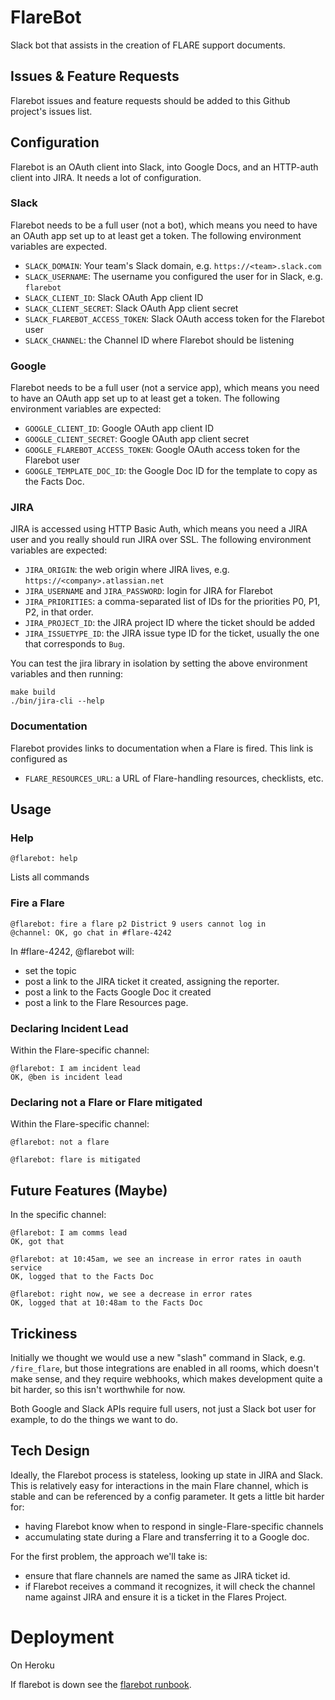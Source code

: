 # FlareBot

Slack bot that assists in the creation of FLARE support documents.

## Issues & Feature Requests

Flarebot issues and feature requests should be added to this Github project's issues list.

## Configuration

Flarebot is an OAuth client into Slack, into Google Docs, and an
HTTP-auth client into JIRA. It needs a lot of configuration.

### Slack

Flarebot needs to be a full user (not a bot), which means you need to
have an OAuth app set up to at least get a token. The following
environment variables are expected.

* `SLACK_DOMAIN`: Your team's Slack domain, e.g. `https://<team>.slack.com`
* `SLACK_USERNAME`: The username you configured the user for in Slack, e.g. `flarebot`
* `SLACK_CLIENT_ID`: Slack OAuth App client ID
* `SLACK_CLIENT_SECRET`: Slack OAuth App client secret
* `SLACK_FLAREBOT_ACCESS_TOKEN`: Slack OAuth access token for the Flarebot user
* `SLACK_CHANNEL`: the Channel ID where Flarebot should be listening

### Google

Flarebot needs to be a full user (not a service app), which means you
need to have an OAuth app set up to at least get a token. The
following environment variables are expected:

* `GOOGLE_CLIENT_ID`: Google OAuth app client ID
* `GOOGLE_CLIENT_SECRET`: Google OAuth app client secret
* `GOOGLE_FLAREBOT_ACCESS_TOKEN`: Google OAuth access token for the Flarebot user
* `GOOGLE_TEMPLATE_DOC_ID`: the Google Doc ID for the template to copy as the Facts Doc.

### JIRA

JIRA is accessed using HTTP Basic Auth, which means you need a JIRA
user and you really should run JIRA over SSL. The following
environment variables are expected:

* `JIRA_ORIGIN`: the web origin where JIRA lives, e.g. `https://<company>.atlassian.net`
* `JIRA_USERNAME` and `JIRA_PASSWORD`: login for JIRA for Flarebot
* `JIRA_PRIORITIES`: a comma-separated list of IDs for the priorities P0, P1, P2, in that order.
* `JIRA_PROJECT_ID`: the JIRA project ID where the ticket should be added
* `JIRA_ISSUETYPE_ID`: the JIRA issue type ID for the ticket, usually the one that corresponds to `Bug`.

You can test the jira library in isolation by setting the above environment variables and then running:
```
make build
./bin/jira-cli --help
```


### Documentation

Flarebot provides links to documentation when a Flare is fired. This link is configured as

* `FLARE_RESOURCES_URL`: a URL of Flare-handling resources, checklists, etc.

## Usage

### Help

```
@flarebot: help
```

Lists all commands

### Fire a Flare

```
@flarebot: fire a flare p2 District 9 users cannot log in 
@channel: OK, go chat in #flare-4242
```

In #flare-4242, @flarebot will:
* set the topic
* post a link to the JIRA ticket it created, assigning the reporter.
* post a link to the Facts Google Doc it created
* post a link to the Flare Resources page.


### Declaring Incident Lead

Within the Flare-specific channel:

```
@flarebot: I am incident lead
OK, @ben is incident lead
```

### Declaring not a Flare or Flare mitigated

Within the Flare-specific channel:

```
@flarebot: not a flare
```

```
@flarebot: flare is mitigated
```


## Future Features (Maybe)

In the specific channel:

```
@flarebot: I am comms lead
OK, got that

@flarebot: at 10:45am, we see an increase in error rates in oauth service
OK, logged that to the Facts Doc

@flarebot: right now, we see a decrease in error rates
OK, logged that at 10:48am to the Facts Doc
```

## Trickiness

Initially we thought we would use a new "slash" command in Slack,
e.g. `/fire_flare`, but those integrations are enabled in all rooms,
which doesn't make sense, and they require webhooks, which makes
development quite a bit harder, so this isn't worthwhile for now.

Both Google and Slack APIs require full users, not just a Slack bot
user for example, to do the things we want to do.

## Tech Design

Ideally, the Flarebot process is stateless, looking up state in JIRA
and Slack. This is relatively easy for interactions in the main Flare
channel, which is stable and can be referenced by a config
parameter. It gets a little bit harder for:

* having Flarebot know when to respond in single-Flare-specific channels
* accumulating state during a Flare and transferring it to a Google doc.

For the first problem, the approach we'll take is:

* ensure that flare channels are named the same as JIRA ticket id.
* if Flarebot receives a command it recognizes, it will check the channel name against JIRA and ensure it is a ticket in the Flares Project.

# Deployment

On Heroku

If flarebot is down see the [flarebot runbook](https://clever.atlassian.net/wiki/display/ENG/Flarebot).
